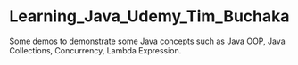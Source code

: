 # Learning_Java_Udemy_Tim_Buchaka
Some demos to demonstrate some Java concepts such as Java OOP, Java Collections, Concurrency, Lambda Expression.
